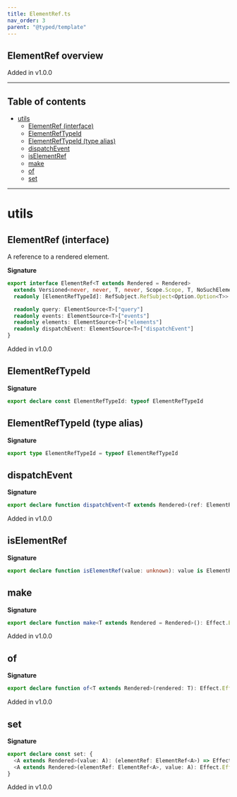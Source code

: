 ```yaml
---
title: ElementRef.ts
nav_order: 3
parent: "@typed/template"
---
```


## ElementRef overview

Added in v1.0.0

---

<h2 class="text-delta">Table of contents</h2>

- [utils](#utils)
  - [ElementRef (interface)](#elementref-interface)
  - [ElementRefTypeId](#elementreftypeid)
  - [ElementRefTypeId (type alias)](#elementreftypeid-type-alias)
  - [dispatchEvent](#dispatchevent)
  - [isElementRef](#iselementref)
  - [make](#make)
  - [of](#of)
  - [set](#set)

---

# utils

## ElementRef (interface)

A reference to a rendered element.

**Signature**

```ts
export interface ElementRef<T extends Rendered = Rendered>
  extends Versioned<never, never, T, never, Scope.Scope, T, NoSuchElementException, never> {
  readonly [ElementRefTypeId]: RefSubject.RefSubject<Option.Option<T>>

  readonly query: ElementSource<T>["query"]
  readonly events: ElementSource<T>["events"]
  readonly elements: ElementSource<T>["elements"]
  readonly dispatchEvent: ElementSource<T>["dispatchEvent"]
}
```

Added in v1.0.0

## ElementRefTypeId

**Signature**

```ts
export declare const ElementRefTypeId: typeof ElementRefTypeId
```

## ElementRefTypeId (type alias)

**Signature**

```ts
export type ElementRefTypeId = typeof ElementRefTypeId
```

## dispatchEvent

**Signature**

```ts
export declare function dispatchEvent<T extends Rendered>(ref: ElementRef<T>, event: Event)
```

Added in v1.0.0

## isElementRef

**Signature**

```ts
export declare function isElementRef(value: unknown): value is ElementRef
```

## make

**Signature**

```ts
export declare function make<T extends Rendered = Rendered>(): Effect.Effect<ElementRef<T>, never, Scope.Scope>
```

Added in v1.0.0

## of

**Signature**

```ts
export declare function of<T extends Rendered>(rendered: T): Effect.Effect<ElementRef<T>, never, Scope.Scope>
```

Added in v1.0.0

## set

**Signature**

```ts
export declare const set: {
  <A extends Rendered>(value: A): (elementRef: ElementRef<A>) => Effect.Effect<A, never, never>
  <A extends Rendered>(elementRef: ElementRef<A>, value: A): Effect.Effect<A, never, never>
}
```

Added in v1.0.0
